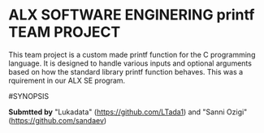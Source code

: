 # ALX SOFTWARE ENGINERING printf TEAM PROJECT
This team project is a custom made printf function for the C programming language. It is designed to handle various inputs and optional arguments based on how the standard library printf function behaves. This was a rquirement in our ALX SE program.

#SYNOPSIS


**Submtted by**
"Lukadata" (https://github.com/LTada1) and "Sanni Ozigi" (https://github.com/sandaev)  
